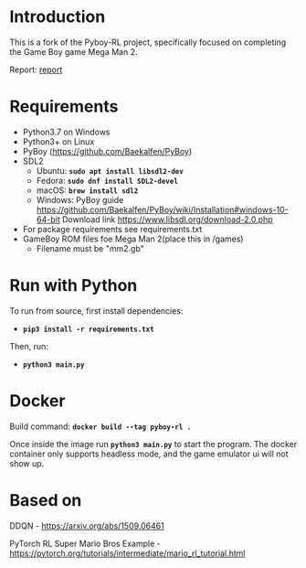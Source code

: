 # Introduction
This is a fork of the Pyboy-RL project, specifically focused on completing the Game Boy game Mega Man 2. 



Report: [report](https://github.com/lixado/PyBoy-RL/raw/main/README/report.pdf)



# Requirements
- Python3.7 on Windows
- Python3+ on Linux
- PyBoy (https://github.com/Baekalfen/PyBoy)
- SDL2
    - Ubuntu: __`sudo apt install libsdl2-dev`__
    - Fedora: __`sudo dnf install SDL2-devel`__
    - macOS: __`brew install sdl2`__
    - Windows: PyBoy guide https://github.com/Baekalfen/PyBoy/wiki/Installation#windows-10-64-bit Download link https://www.libsdl.org/download-2.0.php
- For package requirements see requirements.txt
- GameBoy ROM files foe Mega Man 2(place this in /games) 
  - Filename must be "mm2.gb"

# Run with Python
To run from source, first install dependencies:
- __`pip3 install -r requirements.txt`__

Then, run:
- __`python3 main.py`__

# Docker
Build command: __`docker build --tag pyboy-rl .`__ 

Once inside the image run __`python3 main.py`__ to start the program. The docker container only supports headless mode, and the game emulator ui will not show up.

# Based on
DDQN - https://arxiv.org/abs/1509.06461

PyTorch RL Super Mario Bros Example - https://pytorch.org/tutorials/intermediate/mario_rl_tutorial.html
